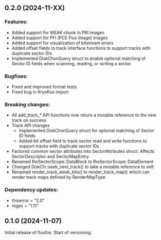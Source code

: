 ## 0.2.0 (2024-11-XX)

### Features:

- Added support for WEAK chunk in PRI images.
- Added support for PFI (PCE Flux Image) images
- Added support for visualization of bitstream errors
- Added offset fields to track interface functions to support tracks with duplicate sector IDs
- Implemented DiskChsnQuery struct to enable optional matching of Sector ID fields when scanning, reading, or writing
  a sector.

### Bugfixes:

- Fixed and improved format tests
- Fixed bug in Kryoflux import

### Breaking changes:

- All add_track_* API functions now return a mutable reference to the new track on success
- Track API changes
    - Implemented DiskChsnQuery struct for optional matching of Sector ID fields
    - Added bit offset field to track sector read and write functions to support tracks with duplicate sector IDs
- Factored common sector attributes into SectorAttributes struct. Affects SectorDescriptor and SectorMapEntry.
- Renamed RwSectorScope::DataBlock to RwSectorScope::DataElement
- Changed DiskCh::seek_next_track() to take a mutable reference to self.
- Renamed render_track_weak_bits() to render_track_map() which can render track maps
  defined by RenderMapType

### Dependency updates:

- thiserror = "2.0"
- regex = "1.11"

## 0.1.0 (2024-11-07)

Initial release of fluxfox. Start of versioning.